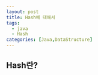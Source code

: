 ```yaml
---
layout: post
title: Hash에 대해서
tags:
  - java
  - Hash
categories: [Java,DataStructure]
---
```

## Hash란?
